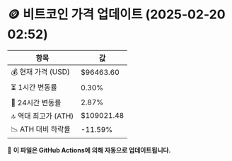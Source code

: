 # 🪙 비트코인 가격 업데이트 (2025-02-20 02:52)

| 항목                | 값 |
|--------------------|----------------|
| 💰 현재 가격 (USD) | $96463.60 |
| ⏳ 1시간 변동률    | 0.30% |
| 📆 24시간 변동률   | 2.87% |
| 🔝 역대 최고가 (ATH) | $109021.48 |
| 📉 ATH 대비 하락률 | -11.59% |

🔄 **이 파일은 GitHub Actions에 의해 자동으로 업데이트됩니다.**

